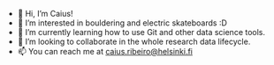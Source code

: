 - 👋 Hi, I’m Caius!
- 👀 I’m interested in bouldering and electric skateboards :D
- 🌱 I’m currently learning how to use Git and other data science tools.
- 💞️ I’m looking to collaborate in the whole research data lifecycle.
- 📫 You can reach me at caius.ribeiro@helsinki.fi

<!---
c-riku/c-riku is a ✨ special ✨ repository because its `README.md` (this file) appears on your GitHub profile.
You can click the Preview link to take a look at your changes.
--->
